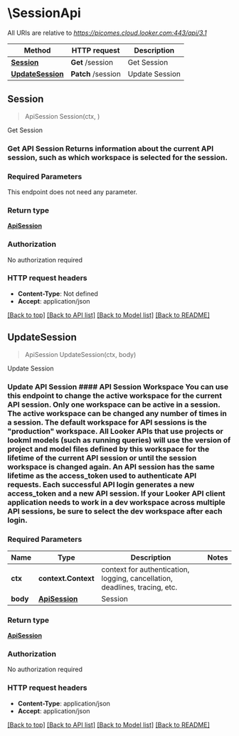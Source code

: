 # \SessionApi

All URIs are relative to *https://picomes.cloud.looker.com:443/api/3.1*

Method | HTTP request | Description
------------- | ------------- | -------------
[**Session**](SessionApi.md#Session) | **Get** /session | Get Session
[**UpdateSession**](SessionApi.md#UpdateSession) | **Patch** /session | Update Session



## Session

> ApiSession Session(ctx, )

Get Session

### Get API Session  Returns information about the current API session, such as which workspace is selected for the session. 

### Required Parameters

This endpoint does not need any parameter.

### Return type

[**ApiSession**](ApiSession.md)

### Authorization

No authorization required

### HTTP request headers

- **Content-Type**: Not defined
- **Accept**: application/json

[[Back to top]](#) [[Back to API list]](../README.md#documentation-for-api-endpoints)
[[Back to Model list]](../README.md#documentation-for-models)
[[Back to README]](../README.md)


## UpdateSession

> ApiSession UpdateSession(ctx, body)

Update Session

### Update API Session  #### API Session Workspace  You can use this endpoint to change the active workspace for the current API session.  Only one workspace can be active in a session. The active workspace can be changed any number of times in a session.  The default workspace for API sessions is the \"production\" workspace.  All Looker APIs that use projects or lookml models (such as running queries) will use the version of project and model files defined by this workspace for the lifetime of the current API session or until the session workspace is changed again.  An API session has the same lifetime as the access_token used to authenticate API requests. Each successful API login generates a new access_token and a new API session.  If your Looker API client application needs to work in a dev workspace across multiple API sessions, be sure to select the dev workspace after each login. 

### Required Parameters


Name | Type | Description  | Notes
------------- | ------------- | ------------- | -------------
**ctx** | **context.Context** | context for authentication, logging, cancellation, deadlines, tracing, etc.
**body** | [**ApiSession**](ApiSession.md)| Session | 

### Return type

[**ApiSession**](ApiSession.md)

### Authorization

No authorization required

### HTTP request headers

- **Content-Type**: application/json
- **Accept**: application/json

[[Back to top]](#) [[Back to API list]](../README.md#documentation-for-api-endpoints)
[[Back to Model list]](../README.md#documentation-for-models)
[[Back to README]](../README.md)

